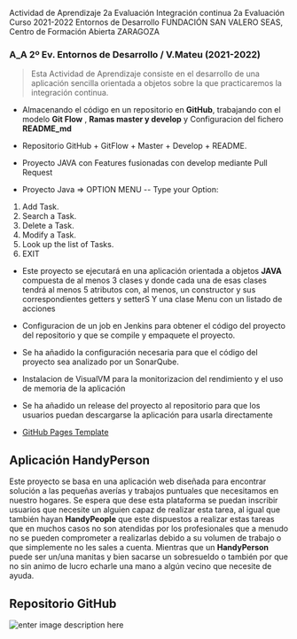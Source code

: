 
Actividad de Aprendizaje 2a Evaluación Integración continua 2a Evaluación Curso 2021-2022 Entornos de Desarrollo FUNDACIÓN SAN VALERO SEAS, Centro de Formación Abierta ZARAGOZA

### A_A  2º Ev. Entornos de Desarrollo /  V.Mateu (2021-2022)

> Esta Actividad de Aprendizaje consiste en el desarrollo de una aplicación sencilla orientada a objetos sobre la que practicaremos la integración continua.

-    Almacenando el código en un repositorio en  **GitHub**, trabajando con el modelo  **Git Flow** , **Ramas master y develop** y Configuracion del fichero **README_md**
    
- Repositorio GitHub + GitFlow + Master + Develop + README.
    
-  Proyecto JAVA con Features fusionadas con develop mediante Pull Request

- Proyecto Java =>  OPTION MENU
-- Type your Option: 
1. Add Task.
2. Search a Task.
3. Delete a Task.
4. Modify a Task.
5. Look up the list of Tasks.
6. EXIT
    
- Este proyecto se ejecutará en una aplicación orientada a objetos **JAVA** compuesta de al menos 3 clases y donde cada una de esas clases tendrá al menos 5 atributos con, al menos, un constructor y sus correspondientes getters y setterS Y una clase Menu con un listado de acciones 

- Configuracion de un job en Jenkins para obtener el código del proyecto del repositorio y que se compile y empaquete el proyecto.

- Se ha añadido la configuración necesaria para que el código del proyecto sea analizado por un SonarQube.
- Instalacion de VisualVM  para la  monitorizacion  del rendimiento y el uso de memoria de la aplicación
- Se ha añadido un  release del proyecto al repositorio para que los usuarios puedan
descargarse la aplicación para usarla directamente
- [GitHub Pages Template](https://mateu85.github.io/A_A_2Entornos_de_Desarrollo_vicente_mateu_2021-2022/)


## Aplicación  HandyPerson 

Este proyecto se basa en una aplicación web diseñada para encontrar solución a las pequeñas averías y trabajos puntuales que necesitamos en nuestro hogares. Se espera que dese esta plataforma se puedan inscribir usuarios que necesite un alguien capaz de realizar esta tarea, al igual que también hayan **HandyPeople** que este dispuestos a realizar estas tareas que en muchos casos no son atendidas por los profesionales que a menudo no se pueden comprometer a realizarlas debido a su volumen de trabajo o que simplemente no les sales a cuenta. Mientras que un **HandyPerson** puede ser un/una manitas y bien sacarse un sobresueldo o también por que no sin animo de lucro echarle una mano a algún vecino que necesite de ayuda.  
 



## Repositorio GitHub 

![enter image description here](https://res.cloudinary.com/practicaldev/image/fetch/s--snNDvtg---/c_limit,f_auto,fl_progressive,q_auto,w_880/https://miro.medium.com/max/823/1*uUpzVOpdFw5V-tJ_YvgFmA.png)












